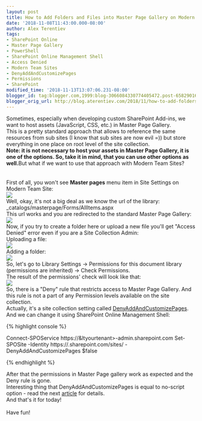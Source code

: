 ```yaml
---
layout: post
title: How to Add Folders and Files into Master Page Gallery on Modern Team Sites
date: '2018-11-08T11:43:00.000-08:00'
author: Alex Terentiev
tags:
- SharePoint Online
- Master Page Gallery
- PowerShell
- SharePoint Online Management Shell
- Access Denied
- Modern Team Sites
- DenyAddAndCustomizePages
- Permissions
- SharePoint
modified_time: '2018-11-13T13:07:06.231-08:00'
blogger_id: tag:blogger.com,1999:blog-3066084330774405472.post-6582901642958654814
blogger_orig_url: http://blog.aterentiev.com/2018/11/how-to-add-folders-and-files-into.html
---
```


Sometimes, especially  when developing custom SharePoint Add-ins, we want to host assets (JavaScript, CSS, etc.) in Master Page Gallery.<br />This is a pretty standard approach that allows to reference the same resources from sub sites (I know that sub sites are now evil =)) but store everything in one place on root level of the site collection.<br /><b>Note: it is not necessary to host your assets in Master Page Gallery, it is one of the options. So, take it in mind, that you can use other options as well.</b>But what if we want to use that approach with Modern Team Sites?<br /><br /><a name='more'></a><br />First of all, you won't see <b>Master pages</b> menu item in Site Settings on Modern Team Site:<br /><img border="0" src="{{site.baseurl}}/assets/images/posts/2018/web-designer-galleries.png" /><br />Well, okay, it's not a big deal as we know the url of the library: <span class="code">_catalogs/masterpage/Forms/AllItems.aspx</span><br />This url works and you are redirected to the standard Master Page Gallery: <img border="0" src="{{site.baseurl}}/assets/images/posts/2018/master-page-gallery.png" /><br />Now, if you try to create a folder here or upload a new file you'll get "Access Denied" error even if you are a Site Collection Admin:<br />Uploading a file:<br /><img border="0" src="{{site.baseurl}}/assets/images/posts/2018/no-access.png" /></a><br />Adding a folder: <br /><img border="0" src="{{site.baseurl}}/assets/images/posts/2018/folder-access-denied.png" /><br />So, let's go to Library Settings -&gt; Permissions for this document library (permissions are inherited) -&gt; Check Permissions.<br />The result of the permissions' check will look like that:<br /><img border="0" src="{{site.baseurl}}/assets/images/posts/2018/check-permissions.png" /><br />So, there is a "Deny" rule that restricts access to Master Page Gallery. And this rule is not a part of any Permission levels available on the site collection.<br />Actually, it's a site collection setting called <span class="code"><a href="https://msdn.microsoft.com/en-us/library/microsoft.online.sharepoint.tenantadministration.siteproperties.denyaddandcustomizepages.aspx" target="_blank">DenyAddAndCustomizePages</a></span>.<br />And we can change it using SharePoint Online Management Shell:<br />
<div markdown="1">
{% highlight console %}

Connect-SPOService https://&ltyourtenant>-admin.sharepoint.com
Set-SPOSite -Identity https://<yourtenant>.sharepoint.com/sites/<team-site> -DenyAddAndCustomizePages $false

{% endhighlight %}
</div>
After that the permissions in Master Page gallery work as expected and the Deny rule is gone.<br />Interesting thing that <span class="code">DenyAddAndCustomizePages</span> is equal to <span class="code">no-script</span> option - read the next <a href="https://docs.microsoft.com/en-us/sharepoint/allow-or-prevent-custom-script" target="_blank">article</a> for details.<br />And that's it for today!<br /><br />Have fun! 